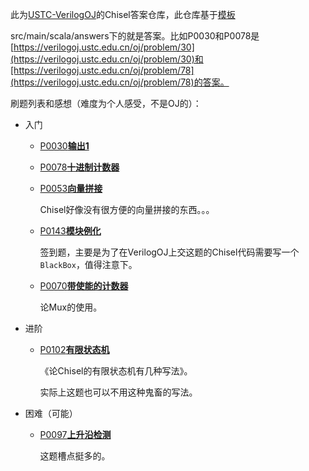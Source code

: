 此为[USTC-VerilogOJ](https://verilogoj.ustc.edu.cn/oj/problem/30)的Chisel答案仓库，此仓库基于[模板](https://github.com/BJTU-NSCSCC-2023/USTC-VerilogOJ-Chisel-Template)

src/main/scala/answers下的就是答案。比如P0030和P0078是[https://verilogoj.ustc.edu.cn/oj/problem/30](https://verilogoj.ustc.edu.cn/oj/problem/30)和[https://verilogoj.ustc.edu.cn/oj/problem/78](https://verilogoj.ustc.edu.cn/oj/problem/78)的答案。

刷题列表和感想（难度为个人感受，不是OJ的）：

* 入门
  * [P0030**输出1**](https://verilogoj.ustc.edu.cn/oj/problem/30)
  
  * [P0078**十进制计数器**](https://verilogoj.ustc.edu.cn/oj/problem/78)
  
  * [P0053**向量拼接**](https://verilogoj.ustc.edu.cn/oj/problem/53)
  
    Chisel好像没有很方便的向量拼接的东西。。。
    
  * [P0143**模块例化**](https://verilogoj.ustc.edu.cn/oj/problem/143)
  
    签到题，主要是为了在VerilogOJ上交这题的Chisel代码需要写一个`BlackBox`，值得注意下。
  
  * [P0070**带使能的计数器**](https://verilogoj.ustc.edu.cn/oj/problem/70)
  
    论Mux的使用。
  
* 进阶

  * [P0102**有限状态机**](https://verilogoj.ustc.edu.cn/oj/problem/102)

    《论Chisel的有限状态机有几种写法》。

    实际上这题也可以不用这种鬼畜的写法。

* 困难（可能）

  * [P0097**上升沿检测**](https://verilogoj.ustc.edu.cn/oj/problem/97)

    这题槽点挺多的。
